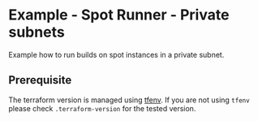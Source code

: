 # Example - Spot Runner - Private subnets

Example how to run builds on spot instances in a private subnet.

## Prerequisite

The terraform version is managed using [tfenv](https://github.com/Zordrak/tfenv). If you are not using `tfenv` please check `.terraform-version` for the tested version.
